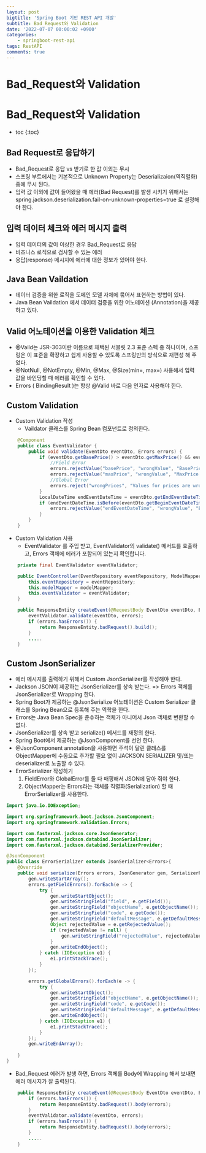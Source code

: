 ```yaml
---
layout: post
bigtitle: 'Spring Boot 기반 REST API 개발'
subtitle: Bad_Request와 Validation
date: '2022-07-07 00:00:02 +0900'
categories:
    - springboot-rest-api
tags: RestAPI
comments: true
---
```


# Bad_Request와 Validation

# Bad_Request와 Validation
* toc
{:toc}

## Bad Request로 응답하기
+ Bad_Request로 응답 vs 받기로 한 값 이외는 무시
+ 스프링 부트에서는 기본적으로 Unknown Property는 Deserializaion(역직렬화) 중에 무시 된다.
+ 입력 값 이외에 값이 들어왔을 때 에러(Bad Request)를 발생 시키기 위해서는 spring.jackson.deserialization.fail-on-unknown-properties=true 로 설정해야 한다.

## 입력 데이터 체크와 에러 메시지 출력
+ 입력 데이터의 값이 이상한 경우 Bad_Request로 응답
+ 비즈니스 로직으로 검사할 수 있는 에러
+ 응답(response) 메시지에 에러에 대한 정보가 있어야 한다.

## Java Bean Vaildation
+ 데이터 검증을 위한 로직을 도메인 모델 자체에 묶어서 표현하는 방법이 있다.
+ Java Bean Vaildation 에서 데이터 검증을 위한 어노테이션 (Annotation)을 제공하고 있다.

## Valid 어노테이션을 이용한 Validation 체크
+ @Vaild는 JSR-303이란 이름으로 채택된 서블릿 2.3 표준 스펙 중 하나이며, 스프링은 이 표준을 확장하고 쉽게 사용할 수 있도록 스프링만의 방식으로 재편성 해 주었다. 
+ @NotNull, @NotEmpty, @Min, @Max, @Size(min=, max=) 사용해서 입력 값을 바인딩할 때 에러를 확인할 수 있다.
+ Errors ( BindingResult )는 항상 @Valid 바로 다음 인자로 사용해야 한다.

## Custom Validation 
+ Custom Validation 작성
  + Vaildator 클래스를 Spring Bean 컴포넌트로 정의한다.

~~~java
    @Component
    public class EventValidator {
        public void validate(EventDto eventDto, Errors errors) {
            if (eventDto.getBasePrice() > eventDto.getMaxPrice() && eventDto.getMaxPrice() != 0) {
                //Field Error 
                errors.rejectValue("basePrice", "wrongValue", "BasePrice is wrong");
                errors.rejectValue("maxPrice", "wrongValue", "MaxPrice is wrong");
                //Global Error 
                errors.reject("wrongPrices", "Values for prices are wrong");
            }
            LocalDateTime endEventDateTime = eventDto.getEndEventDateTime();
            if (endEventDateTime.isBefore(eventDto.getBeginEventDateTime())||endEventDateTime.isBefore(eventDto.getCloseEnrollmentDateTime())||endEventDateTime.isBefore(eventDto.getBeginEnrollmentDateTime())) {
                errors.rejectValue("endEventDateTime", "wrongValue", "EndEventDateTime is wrong");
            }
        }
    }
~~~

+ Custom Validation 사용
  + EventValidator 를 주입 받고, EventValidator의 validate() 메서드를 호출하고, Errors 객체에 에러가 포함되어 있는지 확인합니다.

~~~java
    private final EventValidator eventValidator;

    public EventController(EventRepository eventRepository, ModelMapper modelMapper, EventValidator eventValidator) {
        this.eventRepository = eventRepository;
        this.modelMapper = modelMapper;
        this.eventValidator = eventValidator;
    }

    public ResponseEntity createEvent(@RequestBody EventDto eventDto, Errors errors) {
        eventValidator.validate(eventDto, errors);
        if (errors.hasErrors()) {
            return ResponseEntity.badRequest().build();
        } 
        .....
    }
~~~

## Custom JsonSerializer
+ 에러 메시지를 출력하기 위해서 Custom JsonSerializer를 작성해야 한다.
+ Jackson JSON이 제공하는 JsonSerializer를 상속 받는다. => Errors 객체를 JsonSerializer로 Wrapping 한다.
+ Spring Boot가 제공하는 @JsonSerialize 어노테이션은 Custom Serializer 클래스를 Spring Bean으로 등록해 주는 역학을 한다.
+ Errors는 Java Bean Spec을 준수하는 객체가 아니어서 Json 객체로 변환할 수 없다.
+ JsonSerializer를 상속 받고 serialize() 메서드를 재정의 한다.
+ Spring Boot에서 제공하는 @JsonComponent를 선언 한다.
+ @JsonComponent annotation을 사용하면 주석이 달린 클래스를 ObjectMapper에 수동으로 추가할 필요 없이 JACKSON SERIALIZER 및/또는 deserializer로 노출할 수 있다.
+ ErrorSerializer 작성하기
  1. FieldError와 GlobalError를 둘 다 매핑해서 JSON에 담아 줘야 한다.
  2. ObjectMapper는 Errors라는 객체를 직렬화(Serialization) 할 때 ErrorSerializer를 사용한다. 

~~~java
import java.io.IOException;

import org.springframework.boot.jackson.JsonComponent;
import org.springframework.validation.Errors;

import com.fasterxml.jackson.core.JsonGenerator;
import com.fasterxml.jackson.databind.JsonSerializer;
import com.fasterxml.jackson.databind.SerializerProvider;

@JsonComponent
public class ErrorSerializer extends JsonSerializer<Errors>{
	@Override
	public void serialize(Errors errors, JsonGenerator gen, SerializerProvider serializers) throws IOException {
		gen.writeStartArray();
        errors.getFieldErrors().forEach(e -> {
            try {
                gen.writeStartObject();
                gen.writeStringField("field", e.getField());
                gen.writeStringField("objectName", e.getObjectName());
                gen.writeStringField("code", e.getCode());
                gen.writeStringField("defaultMessage", e.getDefaultMessage());
                Object rejectedValue = e.getRejectedValue();
                if (rejectedValue != null) {
                    gen.writeStringField("rejectedValue", rejectedValue.toString());
                }
                gen.writeEndObject();
            } catch (IOException e1) {
                e1.printStackTrace();
            }
        });

        errors.getGlobalErrors().forEach(e -> {
            try {
                gen.writeStartObject();
                gen.writeStringField("objectName", e.getObjectName());
                gen.writeStringField("code", e.getCode());
                gen.writeStringField("defaultMessage", e.getDefaultMessage());
                gen.writeEndObject();
            } catch (IOException e1) {
                e1.printStackTrace();
            }
        });
        gen.writeEndArray();
		
	}
}
~~~

+ Bad_Request 에러가 발생 하면, Errors 객체를 Body에 Wrapping 해서 보내면 에러 메시지가 잘 출력된다.

~~~java
    public ResponseEntity createEvent(@RequestBody EventDto eventDto, Errors errors) {
        if (errors.hasErrors()) {
            return ResponseEntity.badRequest().body(errors);
        }
        eventValidator.validate(eventDto, errors);
        if (errors.hasErrors()) {
            return ResponseEntity.badRequest().body(errors);
        } 
        .....
    }
~~~
